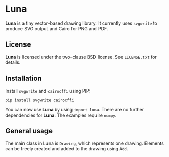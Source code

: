 Luna
====

**Luna** is a tiny vector-based drawing library. It currently uses ``svgwrite`` to produce SVG output and Cairo for PNG and PDF.

License
-------

**Luna** is licensed under the two-clause BSD license. See ``LICENSE.txt`` for details.

Installation
------------

Install ``svgwrite`` and ``cairocffi`` using PIP:

    pip install svgwrite cairocffi

You can now use **Luna** by using ``import luna``. There are no further dependencies for **Luna**. The examples require ``numpy``.

General usage
-------------

The main class in Luna is ``Drawing``, which represents one drawing. Elements can be freely created and added to the drawing using ``Add``.
